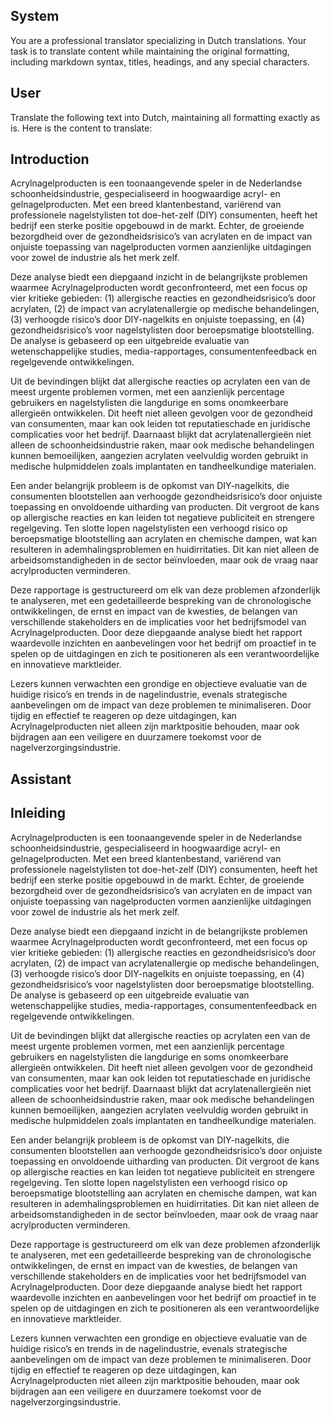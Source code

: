 ## System

You are a professional translator specializing in Dutch translations. 
Your task is to translate content while maintaining the original formatting, including markdown syntax, 
titles, headings, and any special characters.

## User

Translate the following text into Dutch, maintaining all formatting exactly as is.
Here is the content to translate:
## Introduction  

Acrylnagelproducten is een toonaangevende speler in de Nederlandse schoonheidsindustrie, gespecialiseerd in hoogwaardige acryl- en gelnagelproducten. Met een breed klantenbestand, variërend van professionele nagelstylisten tot doe-het-zelf (DIY) consumenten, heeft het bedrijf een sterke positie opgebouwd in de markt. Echter, de groeiende bezorgdheid over de gezondheidsrisico’s van acrylaten en de impact van onjuiste toepassing van nagelproducten vormen aanzienlijke uitdagingen voor zowel de industrie als het merk zelf.  

Deze analyse biedt een diepgaand inzicht in de belangrijkste problemen waarmee Acrylnagelproducten wordt geconfronteerd, met een focus op vier kritieke gebieden: (1) allergische reacties en gezondheidsrisico’s door acrylaten, (2) de impact van acrylatenallergie op medische behandelingen, (3) verhoogde risico’s door DIY-nagelkits en onjuiste toepassing, en (4) gezondheidsrisico’s voor nagelstylisten door beroepsmatige blootstelling. De analyse is gebaseerd op een uitgebreide evaluatie van wetenschappelijke studies, media-rapportages, consumentenfeedback en regelgevende ontwikkelingen.  

Uit de bevindingen blijkt dat allergische reacties op acrylaten een van de meest urgente problemen vormen, met een aanzienlijk percentage gebruikers en nagelstylisten die langdurige en soms onomkeerbare allergieën ontwikkelen. Dit heeft niet alleen gevolgen voor de gezondheid van consumenten, maar kan ook leiden tot reputatieschade en juridische complicaties voor het bedrijf. Daarnaast blijkt dat acrylatenallergieën niet alleen de schoonheidsindustrie raken, maar ook medische behandelingen kunnen bemoeilijken, aangezien acrylaten veelvuldig worden gebruikt in medische hulpmiddelen zoals implantaten en tandheelkundige materialen.  

Een ander belangrijk probleem is de opkomst van DIY-nagelkits, die consumenten blootstellen aan verhoogde gezondheidsrisico’s door onjuiste toepassing en onvoldoende uitharding van producten. Dit vergroot de kans op allergische reacties en kan leiden tot negatieve publiciteit en strengere regelgeving. Ten slotte lopen nagelstylisten een verhoogd risico op beroepsmatige blootstelling aan acrylaten en chemische dampen, wat kan resulteren in ademhalingsproblemen en huidirritaties. Dit kan niet alleen de arbeidsomstandigheden in de sector beïnvloeden, maar ook de vraag naar acrylproducten verminderen.  

Deze rapportage is gestructureerd om elk van deze problemen afzonderlijk te analyseren, met een gedetailleerde bespreking van de chronologische ontwikkelingen, de ernst en impact van de kwesties, de belangen van verschillende stakeholders en de implicaties voor het bedrijfsmodel van Acrylnagelproducten. Door deze diepgaande analyse biedt het rapport waardevolle inzichten en aanbevelingen voor het bedrijf om proactief in te spelen op de uitdagingen en zich te positioneren als een verantwoordelijke en innovatieve marktleider.  

Lezers kunnen verwachten een grondige en objectieve evaluatie van de huidige risico’s en trends in de nagelindustrie, evenals strategische aanbevelingen om de impact van deze problemen te minimaliseren. Door tijdig en effectief te reageren op deze uitdagingen, kan Acrylnagelproducten niet alleen zijn marktpositie behouden, maar ook bijdragen aan een veiligere en duurzamere toekomst voor de nagelverzorgingsindustrie.

## Assistant

## Inleiding  

Acrylnagelproducten is een toonaangevende speler in de Nederlandse schoonheidsindustrie, gespecialiseerd in hoogwaardige acryl- en gelnagelproducten. Met een breed klantenbestand, variërend van professionele nagelstylisten tot doe-het-zelf (DIY) consumenten, heeft het bedrijf een sterke positie opgebouwd in de markt. Echter, de groeiende bezorgdheid over de gezondheidsrisico’s van acrylaten en de impact van onjuiste toepassing van nagelproducten vormen aanzienlijke uitdagingen voor zowel de industrie als het merk zelf.  

Deze analyse biedt een diepgaand inzicht in de belangrijkste problemen waarmee Acrylnagelproducten wordt geconfronteerd, met een focus op vier kritieke gebieden: (1) allergische reacties en gezondheidsrisico’s door acrylaten, (2) de impact van acrylatenallergie op medische behandelingen, (3) verhoogde risico’s door DIY-nagelkits en onjuiste toepassing, en (4) gezondheidsrisico’s voor nagelstylisten door beroepsmatige blootstelling. De analyse is gebaseerd op een uitgebreide evaluatie van wetenschappelijke studies, media-rapportages, consumentenfeedback en regelgevende ontwikkelingen.  

Uit de bevindingen blijkt dat allergische reacties op acrylaten een van de meest urgente problemen vormen, met een aanzienlijk percentage gebruikers en nagelstylisten die langdurige en soms onomkeerbare allergieën ontwikkelen. Dit heeft niet alleen gevolgen voor de gezondheid van consumenten, maar kan ook leiden tot reputatieschade en juridische complicaties voor het bedrijf. Daarnaast blijkt dat acrylatenallergieën niet alleen de schoonheidsindustrie raken, maar ook medische behandelingen kunnen bemoeilijken, aangezien acrylaten veelvuldig worden gebruikt in medische hulpmiddelen zoals implantaten en tandheelkundige materialen.  

Een ander belangrijk probleem is de opkomst van DIY-nagelkits, die consumenten blootstellen aan verhoogde gezondheidsrisico’s door onjuiste toepassing en onvoldoende uitharding van producten. Dit vergroot de kans op allergische reacties en kan leiden tot negatieve publiciteit en strengere regelgeving. Ten slotte lopen nagelstylisten een verhoogd risico op beroepsmatige blootstelling aan acrylaten en chemische dampen, wat kan resulteren in ademhalingsproblemen en huidirritaties. Dit kan niet alleen de arbeidsomstandigheden in de sector beïnvloeden, maar ook de vraag naar acrylproducten verminderen.  

Deze rapportage is gestructureerd om elk van deze problemen afzonderlijk te analyseren, met een gedetailleerde bespreking van de chronologische ontwikkelingen, de ernst en impact van de kwesties, de belangen van verschillende stakeholders en de implicaties voor het bedrijfsmodel van Acrylnagelproducten. Door deze diepgaande analyse biedt het rapport waardevolle inzichten en aanbevelingen voor het bedrijf om proactief in te spelen op de uitdagingen en zich te positioneren als een verantwoordelijke en innovatieve marktleider.  

Lezers kunnen verwachten een grondige en objectieve evaluatie van de huidige risico’s en trends in de nagelindustrie, evenals strategische aanbevelingen om de impact van deze problemen te minimaliseren. Door tijdig en effectief te reageren op deze uitdagingen, kan Acrylnagelproducten niet alleen zijn marktpositie behouden, maar ook bijdragen aan een veiligere en duurzamere toekomst voor de nagelverzorgingsindustrie.

